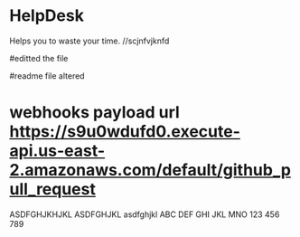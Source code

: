 # HelpDesk
Helps you to waste your time.
//scjnfvjknfd

#editted the file 

#readme file altered

# webhooks payload url https://s9u0wdufd0.execute-api.us-east-2.amazonaws.com/default/github_pull_request

ASDFGHJKHJKL
ASDFGHJKL
asdfghjkl
ABC
DEF
GHI
JKL
MNO
123
456
789
